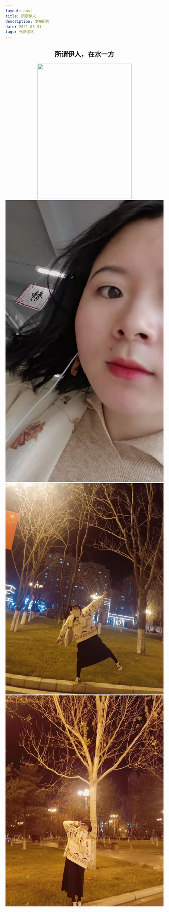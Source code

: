 ```yaml
---
layout: post
title: 所谓伊人
description: 发布照片
date: 2021-08-31
tags: 光影追忆 
---
```


## <center><font face="黑体">所谓伊人，在水一方</font><center>

<div align=center>
<img src="\images\posts\006.jpg" width="300" height="430"/>
</div>

  

<div align=center>
<img src="\images\posts\002.jpg" />
</div>

  

<div align=center>
<img src="\images\posts\003.jpg" />
</div>

   

<div align=center>
<img src="\images\posts\004.jpg" />
</div>

